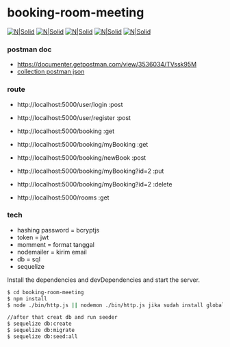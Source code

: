 # booking-room-meeting

[![N|Solid](https://i.cloudup.com/zfY6lL7eFa-3000x3000.png)]()
[![N|Solid](https://duckduckgo.com/i/a65969b4.png)]()
[![N|Solid](https://jwt.io/img/pic_logo.svg)]()
[![N|Solid](https://duckduckgo.com/i/d006c491.png)]()
[![N|Solid](https://external-content.duckduckgo.com/iu/?u=https%3A%2F%2Ftse2.mm.bing.net%2Fth%3Fid%3DOIP.nTRBhzKoS_yTCNP591vKjAHaHa%26o%3D6%26pid%3DApi&f=1)]()


### postman doc
* https://documenter.getpostman.com/view/3536034/TVssk95M
* <a href="https://github.com/RaihanArdianata/booking-room-meeting/blob/master/room_meeting.postman_collection.json">collection postman json</a>
### route

* http://localhost:5000/user/login :post
* http://localhost:5000/user/register :post

* http://localhost:5000/booking :get
* http://localhost:5000/booking/myBooking :get
* http://localhost:5000/booking/newBook :post
* http://localhost:5000/booking/myBooking?id=2 :put
* http://localhost:5000/booking/myBooking?id=2 :delete

* http://localhost:5000/rooms :get

### tech

* hashing password = bcryptjs
* token = jwt
* momment = format tanggal
* nodemailer = kirim email
* db = sql
* sequelize

Install the dependencies and devDependencies and start the server.

```sh
$ cd booking-room-meeting
$ npm install
$ node ./bin/http.js || nodemon ./bin/http.js jika sudah install global

//after that creat db and run seeder
$ sequelize db:create
$ sequelize db:migrate
$ sequelize db:seed:all
```
